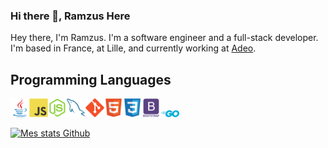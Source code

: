 ### Hi there 👋, Ramzus Here

Hey there, I'm Ramzus. I'm a software engineer and a full-stack developer.
I'm based in France, at Lille, and currently working at [Adeo](https://www.adeo.com/).

## Programming Languages
<img src = 'https://github.com/Ramzus/Ramzus/blob/main/images/java.svg' width='30'/><img src = 'https://github.com/Ramzus/Ramzus/blob/main/images/js.svg' width='30'/><img src = 'https://github.com/Ramzus/Ramzus/blob/main/images/nodejs.svg' width='30'/><img src = 'https://github.com/Ramzus/Ramzus/blob/main/images/sql.svg' width='30'/><img src = 'https://github.com/Ramzus/Ramzus/blob/main/images/git.svg' width='30'/><img src = 'https://github.com/Ramzus/Ramzus/blob/main/images/html.svg' width='30'/><img src = 'https://github.com/Ramzus/Ramzus/blob/main/images/css.svg' width='30'/><img src = 'https://github.com/Ramzus/Ramzus/blob/main/images/bootstrap.svg' width='30'/><img src = 'https://github.com/Ramzus/Ramzus/blob/main/images/go.png' width='30'/>

[![Mes stats Github](https://github-readme-stats-ramzus.vercel.app/api?username=ramzus&count_private=true&show_icons=true&theme=gotham)](https://github.com/ramzus/github-readme-stats)
